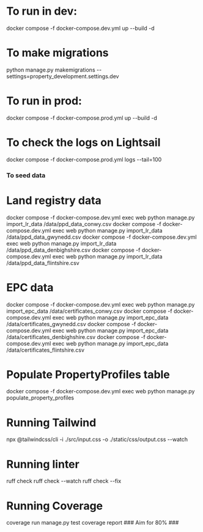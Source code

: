 # To run in dev:
docker compose -f docker-compose.dev.yml up --build -d

# To make migrations
python manage.py makemigrations --settings=property_development.settings.dev

# To run in prod:
docker compose -f docker-compose.prod.yml up --build -d

# To check the logs on Lightsail
docker compose -f docker-compose.prod.yml logs --tail=100

### To seed data
# Land registry data
docker compose -f docker-compose.dev.yml exec web python manage.py import_lr_data /data/ppd_data_conwy.csv
docker compose -f docker-compose.dev.yml exec web python manage.py import_lr_data /data/ppd_data_gwynedd.csv
docker compose -f docker-compose.dev.yml exec web python manage.py import_lr_data /data/ppd_data_denbighshire.csv
docker compose -f docker-compose.dev.yml exec web python manage.py import_lr_data /data/ppd_data_flintshire.csv
# EPC data
docker compose -f docker-compose.dev.yml exec web python manage.py import_epc_data /data/certificates_conwy.csv
docker compose -f docker-compose.dev.yml exec web python manage.py import_epc_data /data/certificates_gwynedd.csv
docker compose -f docker-compose.dev.yml exec web python manage.py import_epc_data /data/certificates_denbighshire.csv
docker compose -f docker-compose.dev.yml exec web python manage.py import_epc_data /data/certificates_flintshire.csv
# Populate PropertyProfiles table
docker compose -f docker-compose.dev.yml exec web python manage.py populate_property_profiles

# Running Tailwind
npx @tailwindcss/cli -i ./src/input.css -o ./static/css/output.css --watch

# Running linter
ruff check
ruff check --watch
ruff check --fix

# Running Coverage
coverage run manage.py test
coverage report ### Aim for 80% ###
